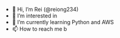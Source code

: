 - 👋 Hi, I’m Rei (@reiong234)
- 👀 I’m interested in 
- 🌱 I’m currently learning Python and AWS
- 📫 How to reach me b

<!---
reiong234/reiong234 is a ✨ special ✨ repository because its `README.md` (this file) appears on your GitHub profile.
You can click the Preview link to take a look at your changes.
--->
